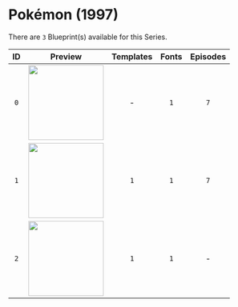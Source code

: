 # Pokémon (1997)

There are `3` Blueprint(s) available for this Series.

| ID | Preview | Templates | Fonts | Episodes | 
| :---: | :---: | :---: | :---: | :---: |
| `0` | <img src="./0/preview.jpg" height="150"> | - | `1` | `7` |
| `1` | <img src="./1/preview.jpg" height="150"> | `1` | `1` | `7` |
| `2` | <img src="./2/preview0.jpg" height="150"> | `1` | `1` | - |